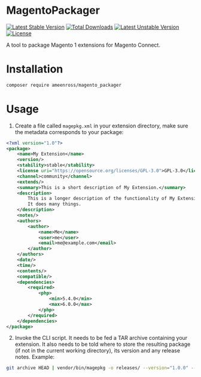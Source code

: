 # MagentoPackager

[![Latest Stable Version](https://poser.pugx.org/ameenross/magento_packager/v/stable)](https://packagist.org/packages/ameenross/magento_packager)
[![Total Downloads](https://poser.pugx.org/ameenross/magento_packager/downloads)](https://packagist.org/packages/ameenross/magento_packager)
[![Latest Unstable Version](https://poser.pugx.org/ameenross/magento_packager/v/unstable)](https://packagist.org/packages/ameenross/magento_packager)
[![License](https://poser.pugx.org/ameenross/magento_packager/license)](https://packagist.org/packages/ameenross/magento_packager)

A tool to package Magento 1 extensions for Magento Connect.

# Installation

```sh
composer require ameenross/magento_packager
```

# Usage

1. Create a file called `magepkg.xml` in your extension directory, make sure the
metadata corresponds to your package:
```xml
<?xml version="1.0"?>
<package>
    <name>My Extension</name>
    <version/>
    <stability>stable</stability>
    <license uri="https://opensource.org/licenses/GPL-3.0">GPL-3.0</license>
    <channel>community</channel>
    <extends/>
    <summary>This is a short description of My Extension.</summary>
    <description>
        This is a longer description of the functionality of My Extension.
        It does many things.
    </description>
    <notes/>
    <authors>
        <author>
            <name>Me</name>
            <user>me</user>
            <email>me@example.com</email>
        </author>
    </authors>
    <date/>
    <time/>
    <contents/>
    <compatible/>
    <dependencies>
        <required>
            <php>
                <min>5.4.0</min>
                <max>6.0.0</max>
            </php>
        </required>
    </dependencies>
</package>
```
2. Invoke the CLI script. It needs to be fed a TAR archive containing your
extension. It also needs to be told where to store the resulting package (if not
in the current working directory), its version and any release notes. Example:
```sh
git archive HEAD | vendor/bin/magepkg -o releases/ --version="1.0.0" --notes="First stable release."
```
